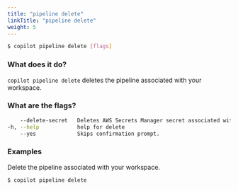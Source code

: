 ```yaml
---
title: "pipeline delete"
linkTitle: "pipeline delete"
weight: 5
---
```


```bash
$ copilot pipeline delete [flags]
```

### What does it do?
`copilot pipeline delete` deletes the pipeline associated with your workspace.

### What are the flags?
```bash
    --delete-secret   Deletes AWS Secrets Manager secret associated with a pipeline source repository.
-h, --help            help for delete
    --yes             Skips confirmation prompt.
```

### Examples
Delete the pipeline associated with your workspace.
```bash
$ copilot pipeline delete
```